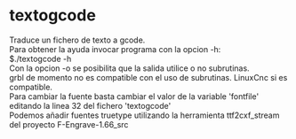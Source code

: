 # textogcode
Traduce un fichero de texto a gcode.</br>
Para obtener la ayuda invocar programa con la opcion -h:</br>
$./textogcode -h</br>
Con la opcion -o se posibilita que la salida utilice o no subrutinas. </br>
grbl de momento no es compatible con el uso de subrutinas. LinuxCnc si es compatible.</br>
Para cambiar la fuente basta cambiar el valor de la variable 'fontfile' </br>
editando la linea 32 del fichero 'textogcode' </br>
Podemos añadir fuentes truetype utilizando la herramienta ttf2cxf_stream </br>
del proyecto F-Engrave-1.66_src </br>
